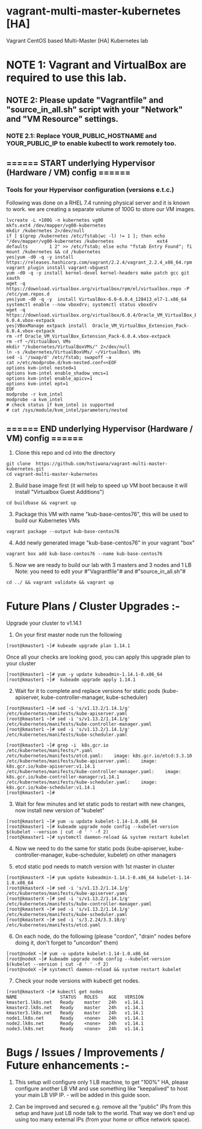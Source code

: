 # vagrant-multi-master-kubernetes [HA]
Vagrant CentOS based Multi-Master [HA] Kubernetes lab

# NOTE 1: Vagrant and VirtualBox are required to use this lab.
## NOTE 2: Please update "Vagrantfile" and "source_in_all.sh" script with your "Network" and "VM Resource" settings.
### NOTE 2.1: Replace YOUR_PUBLIC_HOSTNAME and YOUR_PUBLIC_IP to enable kubectl to work remotely too.



## ====== START underlying Hypervisor (Hardware / VM) config ======
### Tools for your Hypervisor configuration (versions e.t.c.)

Following was done on a RHEL 7.4 running physical server and it is known to work.
we are creating a separate volume of 100G to store our VM images.

```
lvcreate -L +100G -n kubernetes vg00
mkfs.ext4 /dev/mapper/vg00-kubernetes
mkdir /kubernetes 2>/dev/null
if [ $(grep /kubernetes /etc/fstab|wc -l) != 1 ]; then echo "/dev/mapper/vg00-kubernetes /kubernetes                ext4    defaults        1 2" >> /etc/fstab; else echo "fstab Entry Found"; fi
mount /kubernetes && cd /kubernetes
yes|yum -d0 -q -y install https://releases.hashicorp.com/vagrant/2.2.4/vagrant_2.2.4_x86_64.rpm
vagrant plugin install vagrant-vbguest
yum -d0 -q -y install kernel-devel kernel-headers make patch gcc git xauth
wget -q https://download.virtualbox.org/virtualbox/rpm/el/virtualbox.repo -P /etc/yum.repos.d
yes|yum -d0 -q -y  install VirtualBox-6.0-6.0.4_128413_el7-1.x86_64
systemctl enable --now vboxdrv; systemctl status vboxdrv
wget -q https://download.virtualbox.org/virtualbox/6.0.4/Oracle_VM_VirtualBox_Extension_Pack-6.0.4.vbox-extpack
yes|VBoxManage extpack install  Oracle_VM_VirtualBox_Extension_Pack-6.0.4.vbox-extpack
rm -rf Oracle_VM_VirtualBox_Extension_Pack-6.0.4.vbox-extpack
rm -rf ~/VirtualBox\ VMs
mkdir "/kubernetes/VirtualBoxVMs/" 2>/dev/null
ln -s /kubernetes/VirtualBoxVMs/ ~/VirtualBox\ VMs
sed -i '/swap/d' /etc/fstab; swapoff -a
cat >/etc/modprobe.d/kvm-nested.conf<<EOF
options kvm-intel nested=1
options kvm-intel enable_shadow_vmcs=1
options kvm-intel enable_apicv=1
options kvm-intel ept=1
EOF
modprobe -r kvm_intel
modprobe -a kvm_intel
# check status if kvm_intel is supported
# cat /sys/module/kvm_intel/parameters/nested
```

## ====== END underlying Hypervisor (Hardware / VM) config ======



1) Clone this repo and cd into the directory
```
git clone  https://github.com/hstiwana/vagrant-multi-master-kubernetes.git
cd vagrant-multi-master-kubernetes
```

2) Build base image first (it will help to speed up VM boot because it will install "Virtualbox Guest Additions")
```
cd buildbase && vagrant up
```
3) Package this VM with name "kub-base-centos76", this will be used to build our Kubernetes VMs
```	
vagrant package --output kub-base-centos76
```
4) Add newly generated image "kub-base-centos76" in your vagrant "box"
```
vagrant box add kub-base-centos76 --name kub-base-centos76
```
5) Now we are ready to build our lab with 3 masters and 3 nodes and 1 LB
   Note: you need to edit your #"Vagrantfile"# and #"source_in_all.sh"#
```
cd ../ && vagrant validate && vagrant up
```

# Future Plans / Cluster Upgrades :-
 Upgrade your cluster to v1.14.1
	
 1) On your first master node run the following
```	
[root@kmaster1 ~]# kubeadm upgrade plan 1.14.1
```
   Once all your checks are looking good, you can apply this upgrade plan to your cluster
```		
[root@kmaster1 ~]# yum -y update kubeadmin-1.14.1-0.x86_64 
[root@kmaster1 ~]#  kubeadm upgrade apply 1.14.1 
```
2) Wait for it to complete and replace versions for static pods (kube-apiserver, kube-controller-manager, kube-scheduler)
```	
[root@kmaster1 ~]# sed -i 's/v1.13.2/1.14.1/g' /etc/kubernetes/manifests/kube-apiserver.yaml  
[root@kmaster1 ~]# sed -i 's/v1.13.2/1.14.1/g' /etc/kubernetes/manifests/kube-controller-manager.yaml 
[root@kmaster1 ~]# sed -i 's/v1.13.2/1.14.1/g' /etc/kubernetes/manifests/kube-scheduler.yaml  

[root@kmaster1 ~]# grep -i  k8s.gcr.io /etc/kubernetes/manifests/*.yaml
/etc/kubernetes/manifests/etcd.yaml:    image: k8s.gcr.io/etcd:3.3.10
/etc/kubernetes/manifests/kube-apiserver.yaml:    image: k8s.gcr.io/kube-apiserver:v1.14.1
/etc/kubernetes/manifests/kube-controller-manager.yaml:    image: k8s.gcr.io/kube-controller-manager:v1.14.1
/etc/kubernetes/manifests/kube-scheduler.yaml:    image: k8s.gcr.io/kube-scheduler:v1.14.1
[root@kmaster1 ~]#
```
3) Wait for few minutes and let static pods to restart with new changes, now install new version of "kubelet"
```
[root@kmaster1 ~]# yum -u update kubelet-1.14-1.0.x86_64
[root@kmaster1 ~]# kubeadm upgrade node config --kubelet-version $(kubelet --version | cut -d ' ' -f 2)
[root@kmaster1 ~]# systemctl daemon-reload && system restart kubelet
```
4) Now we need to do the same for static pods (kube-apiserver, kube-controller-manager, kube-scheduler, kubelet) on other managers
	
5) etcd static pod needs to match version with 1st master in cluster
```
[root@kmasterX ~]# yum update kubeadmin-1.14.1-0.x86_64 kubelet-1.14-1.0.x86_64
[root@kmasterX ~]# sed -i 's/v1.13.2/1.14.1/g' /etc/kubernetes/manifests/kube-apiserver.yaml  
[root@kmasterX ~]# sed -i 's/v1.13.2/1.14.1/g' /etc/kubernetes/manifests/kube-controller-manager.yaml 
[root@kmasterX ~]# sed -i 's/v1.13.2/1.14.1/g' /etc/kubernetes/manifests/kube-scheduler.yaml  
[root@kmasterX ~]# sed -i 's/3.2.24/3.3.10/g' /etc/kubernetes/manifests/etcd.yaml
```
6) On each node, do the following (please "cordon", "drain" nodes before doing it, don't forget to "uncordon" them)
```		
[root@nodeX ~]# yum -u update kubelet-1.14-1.0.x86_64
[root@nodeX ~]# kubeadm upgrade node config --kubelet-version $(kubelet --version | cut -d ' ' -f 2) 
[root@nodeX ~]# systemctl daemon-reload && system restart kubelet
```   
7) Check your node versions with kubectl get nodes.
```   
[root@kmasterX ~]# kubectl get nodes
NAME                STATUS   ROLES    AGE   VERSION
kmaster1.lk8s.net   Ready    master   24h   v1.14.1
kmaster2.lk8s.net   Ready    master   24h   v1.14.1
kmaster3.lk8s.net   Ready    master   24h   v1.14.1
node1.lk8s.net      Ready    <none>   24h   v1.14.1
node2.lk8s.net      Ready    <none>   24h   v1.14.1
node3.lk8s.net      Ready    <none>   24h   v1.14.1
```

# Bugs / Issues / Improvements / Future enhancements :-
1. This setup will configure only 1 LB machine, to get "100%" HA, please configure another LB VM and use something like "keepalived" to host your main LB VIP IP. - will be added in this guide soon.

2. Can be improved and secured e.g. remove all the "public" IPs from this setup and have just LB node talk to the world. That way we don't end up using too many external IPs (from your home or office network space).
